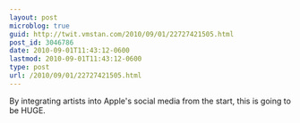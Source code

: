 ```yaml
---
layout: post
microblog: true
guid: http://twit.vmstan.com/2010/09/01/22727421505.html
post_id: 3046786
date: 2010-09-01T11:43:12-0600
lastmod: 2010-09-01T11:43:12-0600
type: post
url: /2010/09/01/22727421505.html
---
```

By integrating artists into Apple's social media from the start, this is going to be HUGE.
